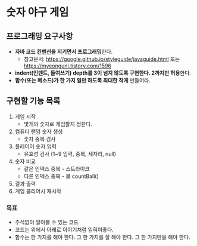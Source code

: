 # 숫자 야구 게임



## 프로그래밍 요구사항

- **자바 코드 컨벤션을 지키면서 프로그래밍**한다.
  - 참고문서: https://google.github.io/styleguide/javaguide.html 또는 https://myeonguni.tistory.com/1596
- **indent(인덴트, 들여쓰기) depth를 3이 넘지 않도록 구현한다. 2까지만 허용**한다.
- **함수(또는 메소드)가 한 가지 일만 하도록 최대한 작게** 만들어라.





## 구현할 기능 목록

1. 게임 시작 
    - 몇개의 숫자로 게임할지 정한다.
2. 컴퓨터 랜덤 숫자 생성
   - 숫자 중복 검사 
3. 플레이어 숫자 입력
   - 유효성 검사 (1~9 입력, 중복, 세자리, null)
4. 숫자 비교 
   - 같은 인덱스 중복 - 스트라이크
   - 다른 인덱스 중복 - 볼 countBall()
5. 결과 출력 
6. 게임 클리어시 재시작





### 목표

- 주석없이 알아볼 수 있는 코드
- 코드는 위에서 아래로 이야기처럼 읽혀야좋다.
- 함수는 한 가지를 해야 한다. 그 한 가지를 잘 해야 한다. 그 한 가지만을 해야 한다.
